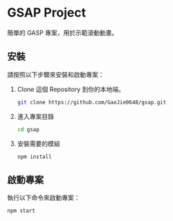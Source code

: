 # GSAP Project

簡單的 GASP 專案，用於示範滾動動畫。

## 安裝

請按照以下步驟來安裝和啟動專案：


1. Clone 這個 Repository 到你的本地端。

    ```bash
    git clone https://github.com/GaoJie0648/gsap.git

2. 進入專案目錄

   ```bash
   cd gsap

3. 安裝需要的模組

    ```bash
    npm install

## 啟動專案

執行以下命令來啟動專案：

    npm start